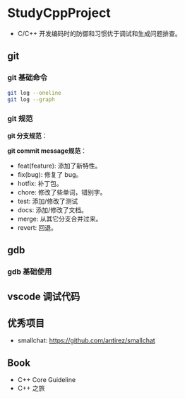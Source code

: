 # StudyCppProject

- C/C++ 开发编码时的防御和习惯优于调试和生成问题排查。

## git

### git 基础命令

```sh
git log --oneline
git log --graph
```

### git 规范

**git 分支规范**：

**git commit message规范**：

- feat(feature): 添加了新特性。
- fix(bug): 修复了 bug。
- hotfix: 补丁包。
- chore: 修改了些单词，错别字。
- test: 添加/修改了测试
- docs: 添加/修改了文档。
- merge: 从其它分支合并过来。
- revert: 回退。

[Git Commit 完整规范]: https://www.ruanyifeng.com/blog/2016/01/commit_message_change_log.html

## gdb

### gdb 基础使用

## vscode 调试代码

## 优秀项目

- smallchat: <https://github.com/antirez/smallchat>

## Book

- C++ Core Guideline
- C++ 之旅
